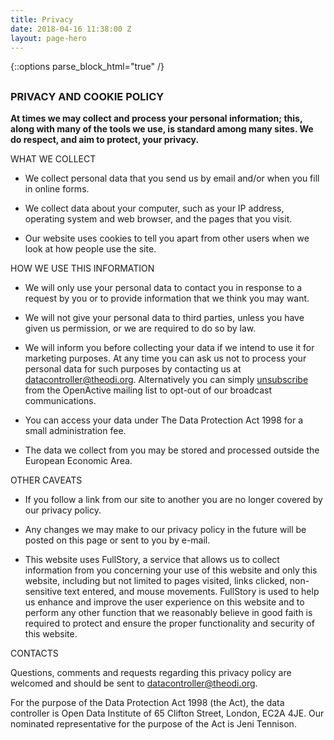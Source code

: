 ```yaml
---
title: Privacy
date: 2018-04-16 11:38:00 Z
layout: page-hero
---
```


{::options parse_block_html="true" /}
<article class="title-row">
<h2 class="sub-heading-two"></h2>
<div class="one">
<!--  ---------------->
<!-- YOUR CONTENT  GOES IN THIS CONTAINER -->
<!--  ---------------->

### PRIVACY AND COOKIE POLICY

**At times we may collect and process your personal information; this, along with many of the tools we use, is standard among many sites. We do respect, and aim to protect, your privacy.**

WHAT WE COLLECT

* We collect personal data that you send us by email and/or when you fill in online forms.

* We collect data about your computer, such as your IP address, operating system and web browser, and the pages that you visit.

* Our website uses cookies to tell you apart from other users when we look at how people use the site.

HOW WE USE THIS INFORMATION

* We will only use your personal data to contact you in response to a request by you or to provide information that we think you may want.

* We will not give your personal data to third parties, unless you have given us permission, or we are required to do so by law.

* We will inform you before collecting your data if we intend to use it for marketing purposes. At any time you can ask us not to process your personal data for such purposes by contacting us at <datacontroller@theodi.org>. Alternatively you can simply [unsubscribe](http://openactive.us13.list-manage2.com/unsubscribe?u=9e6648557f84731796a4ac873&id=1665f95799) from the OpenActive mailing list to opt-out of our broadcast communications.

* You can access your data under The Data Protection Act 1998 for a small administration fee.

* The data we collect from you may be stored and processed outside the European Economic Area.

OTHER CAVEATS

* If you follow a link from our site to another you are no longer covered by our privacy policy.

* Any changes we may make to our privacy policy in the future will be posted on this page or sent to you by e-mail.

* This website uses FullStory, a service that allows us to collect information from you concerning your use of this website and only this website, including but not limited to pages visited, links clicked, non-sensitive text entered, and mouse movements. FullStory is used to help us enhance and improve the user experience on this website and to perform any other function that we reasonably believe in good faith is required to protect and ensure the proper functionality and security of this website.

CONTACTS

Questions, comments and requests regarding this privacy policy are welcomed and should be sent to <datacontroller@theodi.org>. 

For the purpose of the Data Protection Act 1998 (the Act), the data controller is Open Data Institute of 65 Clifton Street, London, EC2A 4JE. Our nominated representative for the purpose of the Act is Jeni Tennison.

</div>
</article>